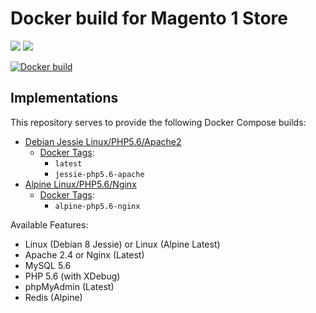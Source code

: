 # Docker build for Magento 1 Store

[![](https://images.microbadger.com/badges/version/rossbrandon/magento-store.svg)](https://microbadger.com/images/rossbrandon/magento-store)
[![](https://images.microbadger.com/badges/image/rossbrandon/magento-store.svg)](https://microbadger.com/images/rossbrandon/magento-store)

[![Docker build](http://dockeri.co/image/rossbrandon/magento-store)](https://hub.docker.com/r/rossbrandon/magento-store/)

## Implementations

This repository serves to provide the following Docker Compose builds:

* [Debian Jessie Linux/PHP5.6/Apache2](https://github.com/rossbrandon/docker-magento-store/tree/master/jessie-php5.6-apache)
    * [Docker Tags](https://hub.docker.com/r/rossbrandon/magento-store/tags/):
        * `latest`
        * `jessie-php5.6-apache`
* [Alpine Linux/PHP5.6/Nginx](https://github.com/rossbrandon/docker-magento-store/tree/master/alpine-php5.6-nginx)
    * [Docker Tags](https://hub.docker.com/r/rossbrandon/magento-store/tags/):
        * `alpine-php5.6-nginx`

Available Features:

* Linux (Debian 8 Jessie) or Linux (Alpine Latest)
* Apache 2.4 or Nginx (Latest)
* MySQL 5.6
* PHP 5.6 (with XDebug)
* phpMyAdmin (Latest)
* Redis (Alpine)

